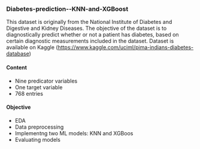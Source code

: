 ### Diabetes-prediction--KNN-and-XGBoost

This dataset is originally from the National Institute of Diabetes and Digestive and Kidney Diseases. The objective of the dataset is to diagnostically predict whether or not a patient has diabetes, based on certain diagnostic measurements included in the dataset. Dataset is available on  Kaggle (https://www.kaggle.com/uciml/pima-indians-diabetes-database)

#### Content
- Nine predicator variables
- One target variable
- 768 entries
 
 #### Objective
 - EDA
 - Data preprocessing
 - Implementng two ML models: KNN and XGBoos
 - Evaluating models
